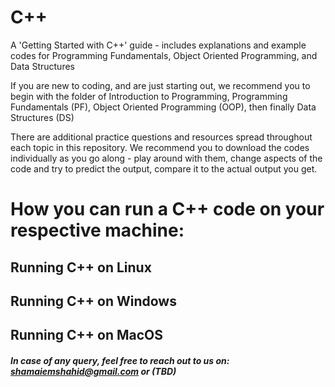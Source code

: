 # C++

A 'Getting Started with C++' guide - includes explanations and example codes for Programming Fundamentals, Object Oriented Programming, and Data Structures

If you are new to coding, and are just starting out, we recommend you to begin with the folder of Introduction to Programming, Programming Fundamentals (PF), Object Oriented Programming (OOP), then finally Data Structures (DS)

There are additional practice questions and resources spread throughout each topic in this repository. We recommend you to download the codes individually as you go along - play around with them, change aspects of the code and try to predict the output, compare it to the actual output you get.

# How you can run a C++ code on your respective machine:

## Running C++ on Linux

## Running C++ on Windows

## Running C++ on MacOS

##### In case of any query, feel free to reach out to us on: shamaiemshahid@gmail.com or (TBD)
